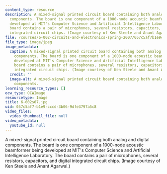 ```yaml
---
content_type: resource
description: A mixed-signal printed circuit board containing both analog and digital
  components. The board is one component of a 1000-node acoustic beamformer being
  developed at MIT's Computer Science and Artificial Intelligence Laboratory. The
  board contains a pair of microphones, several resistors, capacitors, and digital
  integrated circuit chips. (Image courtesy of Ken Steele and Anant Agarwal.)
file: /courses/6-002-circuits-and-electronics-spring-2007/057c5af7b1e9cccd3b069dfe3797a5c8_6-002s07.jpg
file_type: image/jpeg
image_metadata:
  caption: A mixed-signal printed circuit board containing both analog and digital
    components. The board is one component of a 1000-node acoustic beamformer being
    developed at MIT's Computer Science and Artificial Intelligence Laboratory. The
    board contains a pair of microphones, several resistors, capacitors, and digital
    integrated circuit chips. (Image courtesy of Ken Steele and Anant Agarwal.)
  credit: ''
  image-alt: A mixed-signal printed circuit board containing both analog and digital
    components.
learning_resource_types: []
ocw_type: OCWImage
resourcetype: Image
title: 6-002s07.jpg
uid: 057c5af7-b1e9-cccd-3b06-9dfe3797a5c8
video_files:
  video_thumbnail_file: null
video_metadata:
  youtube_id: null
---
```

A mixed-signal printed circuit board containing both analog and digital components. The board is one component of a 1000-node acoustic beamformer being developed at MIT's Computer Science and Artificial Intelligence Laboratory. The board contains a pair of microphones, several resistors, capacitors, and digital integrated circuit chips. (Image courtesy of Ken Steele and Anant Agarwal.)

